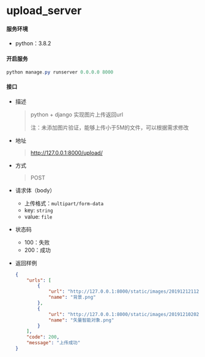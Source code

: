 # upload_server
#### 服务环境

- python：3.8.2

#### 开启服务

```powershell
python manage.py runserver 0.0.0.0 8000
```

#### 接口

 - 描述

   > python + django 实现图片上传返回url
   >
   > 注：未添加图片验证，能够上传小于5M的文件，可以根据需求修改

- 地址

  > http://127.0.0.1:8000/upload/

- 方式

  > POST

- 请求体（body）

  - 上传格式：`multipart/form-data`
  - key: `string`
  - value: `file`

- 状态码

  - 100：失败
  - 200：成功

- 返回样例

  ```json
  {
      "urls": [
          {
              "url": "http://127.0.0.1:8000/static/images/20191212112607535.png",
              "name": "背景.png"
          },
          {
              "url": "http://127.0.0.1:8000/static/images/20191210202335345.png",
              "name": "矢量智能对象.png"
          }
      ],
      "code": 200,
      "message": "上传成功"
  }
  ```

